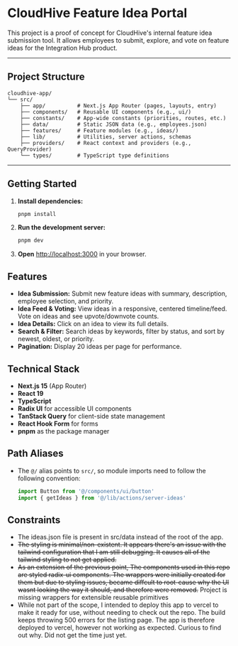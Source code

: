 # CloudHive Feature Idea Portal

This project is a proof of concept for CloudHive's internal feature idea submission tool. It allows employees to submit, explore, and vote on feature ideas for the Integration Hub product.

---

## Project Structure

```
cloudhive-app/
└── src/
    ├── app/          # Next.js App Router (pages, layouts, entry)
    ├── components/   # Reusable UI components (e.g., ui/)
    ├── constants/    # App-wide constants (priorities, routes, etc.)
    ├── data/         # Static JSON data (e.g., employees.json)
    ├── features/     # Feature modules (e.g., ideas/)
    ├── lib/          # Utilities, server actions, schemas
    ├── providers/    # React context and providers (e.g., QueryProvider)
    └── types/        # TypeScript type definitions
```

---

## Getting Started

1. **Install dependencies:**
   ```bash
   pnpm install
   ```

2. **Run the development server:**
   ```bash
   pnpm dev
   ```

3. **Open** [http://localhost:3000](http://localhost:3000) in your browser.


## Features

- **Idea Submission:** Submit new feature ideas with summary, description, employee selection, and priority.
- **Idea Feed & Voting:** View ideas in a responsive, centered timeline/feed. Vote on ideas and see upvote/downvote counts.
- **Idea Details:** Click on an idea to view its full details.
- **Search & Filter:** Search ideas by keywords, filter by status, and sort by newest, oldest, or priority.
- **Pagination:** Display 20 ideas per page for performance.


## Technical Stack

- **Next.js 15** (App Router)
- **React 19**
- **TypeScript**
- **Radix UI** for accessible UI components
- **TanStack Query** for client-side state management
- **React Hook Form** for forms
- **pnpm** as the package manager


## Path Aliases

- The `@/` alias points to `src/`, so module imports need to follow the following convention:
  ```ts
  import Button from '@/components/ui/button'
  import { getIdeas } from '@/lib/actions/server-ideas'
  ```

## Constraints

 - The ideas.json file is present in src/data instead of the root of the app.
 - ~~The styling is minimal/non-existent. It appears there's an issue with the tailwind configuration that I am still debugging. It causes all of the tailwind styling to not get applied.~~
 -  ~~As an extension of the previous point, The components used in this repo are styled radix-ui components. The wrappers were initially created for them but due to styling issues, became diffcult to root-cause why the UI wasnt looking the way it should, and therefore were removed.~~ Project is missing wrappers for extensible reusable primitives
 - While not part of the scope, I intended to deploy this app to vercel to make it ready for use, without needing to check out the repo. The build keeps throwing 500 errors for the listing page.
 The app is therefore deployed to vercel, however not working as expected. Curious to find out why. Did not get the time just yet.